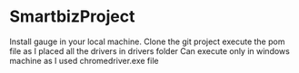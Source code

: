 # SmartbizProject
Install gauge in your local machine.
Clone the git project
execute the pom file as I placed all the drivers in drivers folder
Can execute only in windows machine as I used chromedriver.exe file
